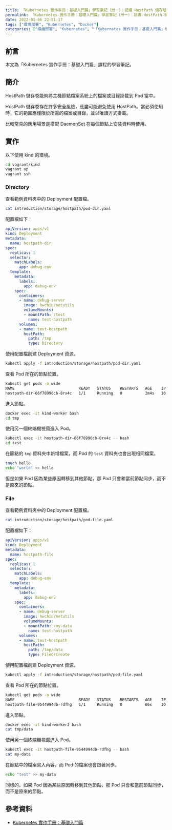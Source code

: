 ```yaml
---
title: 「Kubernetes 實作手冊：基礎入門篇」學習筆記（卅一）：認識 HostPath 儲存卷類型
permalink: 「Kubernetes-實作手冊：基礎入門篇」學習筆記（卅一）：認識-HostPath-儲存卷類型
date: 2022-01-06 22:51:17
tags: ["環境部署", "Kubernetes", "Docker"]
categories: ["環境部署", "Kubernetes", "「Kubernetes 實作手冊：基礎入門篇」學習筆記"]
---
```


## 前言

本文為「Kubernetes 實作手冊：基礎入門篇」課程的學習筆記。

## 簡介

HostPath 儲存卷能夠將主機節點檔案系統上的檔案或目錄掛載到 Pod 當中。

HostPath 儲存卷存在許多安全風險，應盡可能避免使用 HostPath。當必須使用時，它的範圍應僅限於所需的檔案或目錄，並以唯讀方式掛載。

比較常見的應用場景是搭配 DaemonSet 在每個節點上安裝資料時使用。

## 實作

以下使用 kind 的環境。

```BASH
cd vagrant/kind
vagrant up
vagrant ssh
```

### Directory

查看範例資料夾中的 Deployment 配置檔。

```BASH
cat introduction/storage/hostpath/pod-dir.yaml
```

配置檔如下：

```YAML
apiVersion: apps/v1
kind: Deployment
metadata:
  name: hostpath-dir
spec:
  replicas: 1
  selector:
    matchLabels:
      app: debug-env
  template:
    metadata:
      labels:
        app: debug-env
    spec:
      containers:
      - name: debug-server
        image: hwchiu/netutils
        volumeMounts:
        - mountPath: /test
          name: test-hostpath
      volumes:
      - name: test-hostpath
        hostPath:
          path: /tmp
          type: Directory
```

使用配置檔創建 Deployment 資源。

```BASH
kubectl apply -f introduction/storage/hostpath/pod-dir.yaml
```

查看 Pod 所在的節點位置。

```BASH
kubectl get pods -o wide
NAME                            READY   STATUS    RESTARTS   AGE    IP           NODE           NOMINATED NODE   READINESS GATES
hostpath-dir-66f78996cb-8rx4c   1/1     Running   0          2m4s   10.244.1.3   kind-worker    <none>           <none>
```

進入節點。

```BASH
docker exec -it kind-worker bash
cd tmp
```

使用另一個終端機視窗進入 Pod。

```BASH
kubectl exec -it hostpath-dir-66f78996cb-8rx4c -- bash
cd test
```

在節點的 `tmp` 資料夾中新增檔案，而 Pod 的 `test` 資料夾也會出現相同檔案。

```BASH
touch hello
echo "world" >> hello
```

但是如果 Pod 因為某些原因轉移到其他節點，那 Pod 只會和當前節點同步，而不是原來的節點。

### File

查看範例資料夾中的 Deployment 配置檔。

```BASH
cat introduction/storage/hostpath/pod-file.yaml
```

配置檔如下：

```YAML
apiVersion: apps/v1
kind: Deployment
metadata:
  name: hostpath-file
spec:
  replicas: 1
  selector:
    matchLabels:
      app: debug-env
  template:
    metadata:
      labels:
        app: debug-env
    spec:
      containers:
      - name: debug-server
        image: hwchiu/netutils
        volumeMounts:
        - mountPath: /my-data
          name: test-hostpath
      volumes:
      - name: test-hostpath
        hostPath:
          path: /tmp/data
          type: FileOrCreate
```

使用配置檔創建 Deployment 資源。

```BASH
kubectl apply -f introduction/storage/hostpath/pod-file.yaml
```

查看 Pod 所在的節點位置。

```BASH
kubectl get pods -o wide
NAME                            READY   STATUS    RESTARTS   AGE    IP           NODE           NOMINATED NODE   READINESS GATES
hostpath-file-9544994db-rdfhg   1/1     Running   0          66s    10.244.2.3   kind-worker2   <none>           <none>
```

進入節點。

```BASH
docker exec -it kind-worker2 bash
cat tmp/data
```

使用另一個終端機視窗進入 Pod。

```BASH
kubectl exec -it hostpath-file-9544994db-rdfhg -- bash
cat my-data
```

在節點中的檔案寫入內容，而 Pod 的檔案也會跟著同步。

```BASH
echo "test" >> my-data
```

同樣的，如果 Pod 因為某些原因轉移到其他節點，那 Pod 只會和當前節點同步，而不是原來的節點。

## 參考資料

- [Kubernetes 實作手冊：基礎入門篇](https://hiskio.com/courses/349/about)
